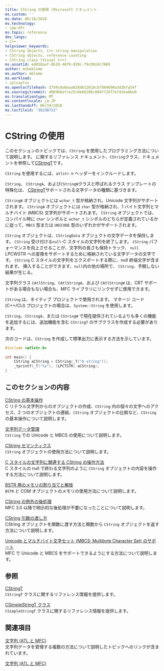 ```yaml
---
title: CString の使用 |Microsoft ドキュメント
ms.custom: ''
ms.date: 06/18/2018
ms.technology:
- cpp-mfc
ms.topic: reference
dev_langs:
- C++
helpviewer_keywords:
- CString objects, C++ string manipulation
- CString objects, reference counting
- CString class (Visual C++)
ms.assetid: ed018aaf-8b10-46f9-828c-f9c092dc7609
author: mikeblome
ms.author: mblome
ms.workload:
- cplusplus
ms.openlocfilehash: 5759c8a0aaa628d612010cb7d04690a3d3bfa54f
ms.sourcegitcommit: d06966efce25c0e66286c8047726ffe743ea6be0
ms.translationtype: MT
ms.contentlocale: ja-JP
ms.lasthandoff: 06/19/2018
ms.locfileid: "36238722"
---
```

# <a name="using-cstring"></a>CString の使用
このセクションのトピックでは、`CString` を使用したプログラミング方法について説明します。 に関するリファレンス ドキュメント、`CString`クラス、ドキュメントを参照して[CStringT](../atl-mfc-shared/reference/cstringt-class.md)です。  
  
 `CString` を使用するには、`atlstr.h` ヘッダーをインクルードします。  
  
 `CString`、 `CStringA`、および`CStringW`クラスと呼ばれるクラス テンプレートの特殊化は、 [CStringT](../atl-mfc-shared/reference/cstringt-class.md)サポートされる文字データの種類に基づきます。  
  
 `CStringW` オブジェクトには `wchar_t` 型が格納され、Unicode 文字列がサポートされます。 `CStringA` オブジェクトには `char` 型が格納され、1 バイト文字列とマルチバイト (MBCS) 文字列がサポートされます。 `CString` オブジェクトでは、コンパイル時に `char` シンボルと `wchar_t` シンボルのどちらが定義されているかに従って、`MBCS` 型または `UNICODE` 型のいずれかがサポートされます。  
  
 `CString` オブジェクトは、`CStringData` オブジェクトの文字データを保持します。 `CString` 受け付ける`null`-C スタイルの文字列を終了します。 `CString` パフォーマンスを向上させることが、文字列の長さも保持トラック、 `null` LPCWSTR への変換をサポートするために格納されている文字データの文字です。 `CString` C スタイルの文字列をエクスポートする際に、null 終端文字が含まれます。 挿入することができます、`null`内の他の場所で、 `CString`、予期しない結果が生じる。  
  
 文字列クラス `CAtlString`、`CAtlStringA`、および `CAtlStringW` は、CRT サポートがある場合もない場合も、MFC ライブラリにリンクせずに使用できます。  
  
 `CString` は、ネイティブ プロジェクトで使用されます。 マネージ コード (C++/CLI) プロジェクトの場合は、`System::String` を使用します。  
  
 `CString`、`CStringA`、または `CStringW` で現在提供されているよりも多くの機能を追加するには、追加機能を含む `CStringT` のサブクラスを作成する必要があります。  
  
 次のコードは、`CString` を作成して標準出力に表示する方法を示しています。  
  
```cpp  
#include <atlstr.h>  
  
int main() {  
    CString aCString = CString(_T("A string"));  
    _tprintf(_T("%s"), (LPCTSTR) aCString);  
}  
```  
  
## <a name="in-this-section"></a>このセクションの内容  
 [CString の基本操作](../atl-mfc-shared/basic-cstring-operations.md)  
 C リテラル文字列からのオブジェクトの作成、`CString` 内の個々の文字へのアクセス、2 つのオブジェクトの連結、`CString` オブジェクトの比較など、`CString` の基本操作について説明します。  
  
 [文字列データ管理](../atl-mfc-shared/string-data-management.md)  
 `CString` での Unicode と MBCS の使用について説明します。  
  
 [CString セマンティクス](../atl-mfc-shared/cstring-semantics.md)  
 `CString` オブジェクトの使用方法について説明します。  
  
 [C スタイルの文字列に関連する CString の操作方法](../atl-mfc-shared/cstring-operations-relating-to-c-style-strings.md)  
 C スタイルの null で終わる文字列のように `CString` オブジェクトの内容を操作する方法について説明します。  
  
 [BSTR 用のメモリの割り当てと解放](../atl-mfc-shared/allocating-and-releasing-memory-for-a-bstr.md)  
 `BSTR` と COM オブジェクトのメモリの使用方法について説明します。  
  
 [CString の例外の後処理](../atl-mfc-shared/cstring-exception-cleanup.md)  
 MFC 3.0 以降で明示的な後処理が不要になったことについて説明します。  
  
 [CString 引数の渡し方](../atl-mfc-shared/cstring-argument-passing.md)  
 CString オブジェクトを関数に渡す方法と関数から `CString` オブジェクトを返す方法について説明します。  
  
 [Unicode とマルチバイト文字セット (MBCS: Multibyte Character Set) のサポート](../atl-mfc-shared/unicode-and-multibyte-character-set-mbcs-support.md)  
 MFC で Unicode と MBCS をサポートできるようにする方法について説明します。  
  
## <a name="reference"></a>参照  
 [CStringT](../atl-mfc-shared/reference/cstringt-class.md)  
 `CStringT` クラスに関するリファレンス情報を提供します。  
  
 [CSimpleStringT クラス](../atl-mfc-shared/reference/csimplestringt-class.md)  
 `CSimpleStringT` クラスに関するリファレンス情報を提供します。  
  
## <a name="related-sections"></a>関連項目  
 [文字列 (ATL と MFC)](../atl-mfc-shared/strings-atl-mfc.md)  
 文字列データを管理する複数の方法について説明したトピックへのリンクが含まれています。  
  
 [文字列 (ATL と MFC)](../atl-mfc-shared/strings-atl-mfc.md)

